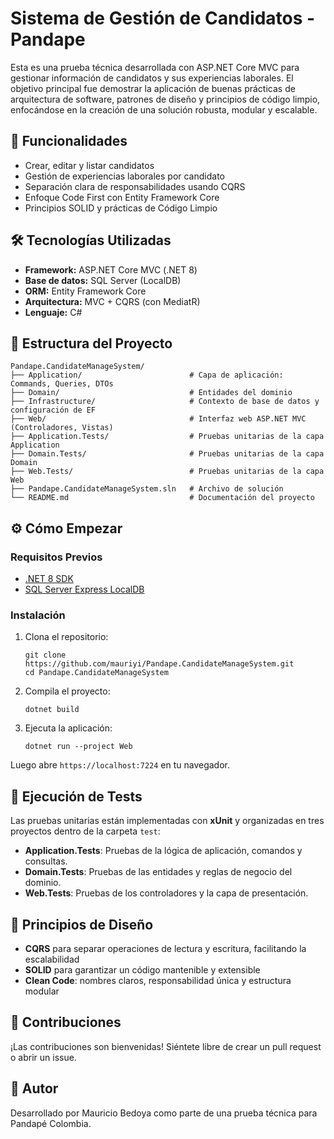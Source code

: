 # Sistema de Gestión de Candidatos - Pandape

Esta es una prueba técnica desarrollada con ASP.NET Core MVC para gestionar información de candidatos y sus experiencias laborales. El objetivo principal fue demostrar la aplicación de buenas prácticas de arquitectura de software, patrones de diseño y principios de código limpio, enfocándose en la creación de una solución robusta, modular y escalable.

## 🚀 Funcionalidades

- Crear, editar y listar candidatos  
- Gestión de experiencias laborales por candidato  
- Separación clara de responsabilidades usando CQRS
- Enfoque Code First con Entity Framework Core  
- Principios SOLID y prácticas de Código Limpio  

## 🛠️ Tecnologías Utilizadas

- **Framework:** ASP.NET Core MVC (.NET 8)  
- **Base de datos:** SQL Server (LocalDB)  
- **ORM:** Entity Framework Core  
- **Arquitectura:** MVC + CQRS (con MediatR)  
- **Lenguaje:** C#  

## 📁 Estructura del Proyecto

```
Pandape.CandidateManageSystem/
├── Application/                        # Capa de aplicación: Commands, Queries, DTOs  
├── Domain/                             # Entidades del dominio 
├── Infrastructure/                     # Contexto de base de datos y configuración de EF  
├── Web/                                # Interfaz web ASP.NET MVC (Controladores, Vistas)
├── Application.Tests/                  # Pruebas unitarias de la capa Application
├── Domain.Tests/                       # Pruebas unitarias de la capa Domain
├── Web.Tests/                          # Pruebas unitarias de la capa Web
├── Pandape.CandidateManageSystem.sln   # Archivo de solución  
└── README.md                           # Documentación del proyecto  
```

## ⚙️ Cómo Empezar

### Requisitos Previos

- [.NET 8 SDK](https://dotnet.microsoft.com/en-us/download/dotnet/8.0)  
- [SQL Server Express LocalDB](https://learn.microsoft.com/es-es/sql/database-engine/configure-windows/sql-server-express-localdb)  

### Instalación

1. Clona el repositorio:

   ```git clone https://github.com/mauriyi/Pandape.CandidateManageSystem.git```  
   ```cd Pandape.CandidateManageSystem```  

2. Compila el proyecto:

   ```dotnet build```  

3. Ejecuta la aplicación:

   ```dotnet run --project Web```  

Luego abre `https://localhost:7224` en tu navegador.

## 🧪 Ejecución de Tests

Las pruebas unitarias están implementadas con **xUnit** y organizadas en tres proyectos dentro de la carpeta `test`:

- **Application.Tests**: Pruebas de la lógica de aplicación, comandos y consultas.  
- **Domain.Tests**: Pruebas de las entidades y reglas de negocio del dominio.  
- **Web.Tests**: Pruebas de los controladores y la capa de presentación.

## 🧠 Principios de Diseño

- **CQRS** para separar operaciones de lectura y escritura, facilitando la escalabilidad  
- **SOLID** para garantizar un código mantenible y extensible  
- **Clean Code**: nombres claros, responsabilidad única y estructura modular  

## 🤝 Contribuciones

¡Las contribuciones son bienvenidas! Siéntete libre de crear un pull request o abrir un issue.

## 👤 Autor

Desarrollado por Mauricio Bedoya como parte de una prueba técnica para Pandapé Colombia.

